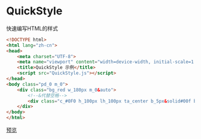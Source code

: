 # QuickStyle
快速编写HTML的样式

```html
<!DOCTYPE html>
<html lang="zh-cn">
<head>
    <meta charset="UTF-8">
    <meta name="viewport" content="width=device-width, initial-scale=1.0">
    <title>QuickStyle 示例</title>
    <script src="QuickStyle.js"></script>
</head>
<body class="pd_0 m_0">
    <div class="bg_red w_180px m_0&auto">
        <!--&代替空格-->
        <div class="c_#0F0 h_100px lh_100px ta_center b_5px&solid#00f b-c_rgba(45,45,45,.5)">我是示例文本</div>
    </div>
</body>
</html>
```
<a rel="_blank" href="https://gtc-gatico.github.io/QuickStyle/">预览</a>
